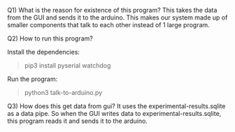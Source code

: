 Q1) What is the reason for existence of this program?
This takes the data from the GUI and sends it to the arduino.
This makes our system made up of smaller components that talk to each other instead of 1 large program.

Q2) How to run this program?

Install the dependencies:

> pip3 install pyserial watchdog

Run the program:

> python3 talk-to-arduino.py

Q3) How does this get data from gui?
It uses the experimental-results.sqlite as a data pipe. So when the GUI writes data to experimental-results.sqlite, this program reads it and sends it to the arduino.
